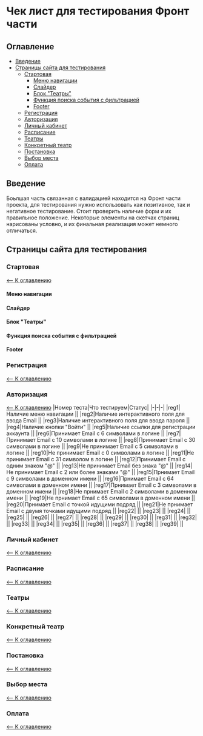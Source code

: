 # Чек лист для тестирования Фронт части
## Оглавление <a name="Table_of_contents">
* [Введение](#Introduction)
* [Страницы сайта для тестирования](#Pages)  
    * [Стартовая](#Main)  
        * [Меню навигации](#Navigation)
        * [Слайдер](#Slider)
        * [Блок "Театры"](#Block_Theaters)
        * [Функция поиска события с фильтрацией](#Event_search_with_filtering)
        * [Footer](#Footer)
    * [Регистрация](#Registration)
    * [Авторизация](#Introduction)
    * [Личный кабинет](#Personal_area)
    * [Расписание](#Timetable)
    * [Театры](#Theaters)
    * [Конкретный театр](#Concrete_theater)
    * [Постановка](#Staging)
    * [Выбор места](#Seat_selection)
    * [Оплата](#Payment)
    
## Введение <a name="Introduction">
Боьлшая часть связанная с валидацией находится на Фронт части проекта, для тестирования нужно использовать как позитивное, так и
негативное тестирование. Стоит проверить наличие форм и их правильное положение. Некоторые элементы на скетчах страниц нарисованы 
условно, и их финальная реализация может немного отличаться. 


## Страницы сайта для тестирования <a name="Pages">

### Стартовая<a name="Main">
[<-- К оглавлению](#Table_of_contents)
#### Меню навигации <a name="Navigation">  
#### Слайдер <a name="Slider">  
#### Блок "Театры" <a name="Block_Theaters">  
#### Функция поиска события с фильтрацией <a name="Event_search_with_filtering">  
#### Footer <a name="Footer">


### Регистрация <a name="Registration">  
[<-- К оглавлению](#Table_of_contents)  

### Авторизация <a name="Authorization">
[<-- К оглавлению](#Table_of_contents)
|Номер теста|Что тестируем|Статус|
|-|-|-|
|reg1|Наличие меню навигации ||
|reg2|Наличие интерактивного поля для ввода Email ||
|reg3|Наличие интерактивного поля для ввода пароля ||
|reg4|Наличие кнопки "Войти" ||
|reg5|Наличие ссылки для регистрации аккаунта ||
|reg6|Принимает Email  с 6 символами в логине ||
|reg7|Принимает Email  с 10 символами в логине ||
|reg8|Принимает Email  с 30 символами в логине ||
|reg9|Не принимает Email  с 5 символами в логине ||
|reg10|Не принимает Email  с 0 символами в логине ||
|reg11|Не принимает Email  с 31 символом в логине ||
|reg12|Принимает Email с одним знаком "@" ||
|reg13|Не принимает Email без знака "@" ||
|reg14|Не принимает Email с 2 или более знаками "@" ||
|reg15|Прнимает Email  с 9 символами в доменном имени ||
|reg16|Прнимает Email  с 64 символами в доменном имени ||
|reg17|Прнимает Email  с 3 символами в доменном имени  ||
|reg18|Не прнимает Email  с 2 символами в доменном имени ||
|reg19|Не прнимает Email  с 65 символами в доменном имени ||
|reg20|Прнимает Email  с точкой идущими подряд ||
|reg21|Не прнимает Email  с двумя точками идущими подряд ||
|reg22| ||
|reg23| ||
|reg24| ||
|reg25| ||
|reg26| ||
|reg27| ||
|reg28| ||
|reg29| ||
|reg30| ||
|reg31| ||
|reg32| ||
|reg33| ||
|reg34| ||
|reg35| ||
|reg36| ||
|reg37| ||
|reg38| ||
|reg39| ||
### Личный кабинет <a name="Personal_area">
[<-- К оглавлению](#Table_of_contents)
### Расписание <a name="Timetable">
[<-- К оглавлению](#Table_of_contents)
### Театры <a name="Theaters">
[<-- К оглавлению](#Table_of_contents)
### Конкретный театр <a name="Concrete_theater">
[<-- К оглавлению](#Table_of_contents)
### Постановка <a name="Staging">
[<-- К оглавлению](#Table_of_contents)
### Выбор места <a name="Seat_selection">
[<-- К оглавлению](#Table_of_contents)
### Оплата <a name="Payment">
[<-- К оглавлению](#Table_of_contents)


